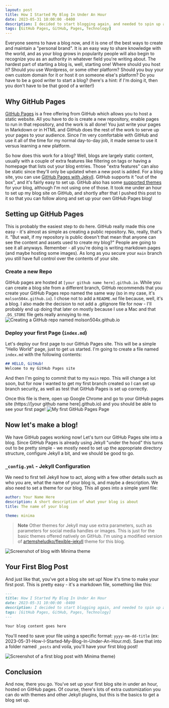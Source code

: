 ```yaml
---
layout: post
title: How I Started My Blog In Under An Hour
date: 2023-05-31 10:00:00 -0400
description: I decided to start blogging again, and needed to spin up a blog site.  GitHub pages is a great platform for this, so I decided to show how I managed to spin up my new blog in under an hour as my first blog post on the new blog site.  The best part is it is 100% free, and you can do it too.
tags: [GitHub Pages, GitHub, Pages, Technology]
---
```

Everyone seems to have a blog now, and it is one of the best ways to create and maintain a "personal brand".  It is an easy way to share knowledge with the world, and as your blog grows in popularity people will also begin to recognize you as an authority in whatever field you're writing about.  The hardest part of starting a blog is, well, starting one!  Where should you host it?  Should you use Wordpress, or some other platform?  Should you buy your own custom domain for it or host it on someone else's platform?  Do you have to be a good writer to start a blog? (here's a hint: if I'm doing it, then you don't have to be that good of a writer!)

## Why GitHub Pages
[GitHub Pages](https://pages.github.com/) is a free offering from GitHub which allows you to host a static website.  All you have to do is create a new repository, enable pages to run in that repository, and the work is all done!  You just write your pages in Markdown or in HTML and GitHub does the rest of the work to serve up your pages to your audience.  Since I'm very comfortable with GitHub and use it all of the time for my normal day-to-day job, it made sense to use it versus learning a new platform.

So how does this work for a blog?  Well, blogs are largely static content, usually with a couple of extra features like filtering on tags or having a homepage that lists out your blog entries.  Those "extra features" can also be static since they'll only be updated when a new post is added.  For a blog site, you can use [GitHub Pages with Jekyll](https://docs.github.com/en/pages/setting-up-a-github-pages-site-with-jekyll).  GitHub supports it "out of the box", and it's fairly easy to set up.  GitHub also has some [supported themes](https://pages.github.com/themes/) for your blog, although I'm not using one of those.  It took me under an hour to set up my blog site on GitHub, and shortly after that I pushed this post to it so that you can follow along and set up your own GitHub Pages blog!

## Setting up GitHub Pages
This is probably the easiest step to do here.  GitHub really made this one easy - it's almost as simple as creating a public repository.  No, really, that's it.  "But wait, if my repository is public doesn't that mean that anyone can see the content and assets used to create my blog?"  People are going to see it all anyways.  Remember - all you're doing is writing markdown pages (and maybe hosting some images).  As long as you secure your `main` branch you still have full control over the contents of your site.

### Create a new Repo
GitHub pages are hosted at `[your github name here].github.io`.  While you can create a blog site from a different branch, GitHub recommends that you create your GitHub Pages repo named the same way (so in my case, it's `molson504x.github.io`).  I chose not to add a `README.md` file because, well, it's a blog.  I also made the decision to not add a .gitignore file for now - I'll probably end up doing that later on mostly because I use a Mac and that `.DS_STORE` file gets really annoying to me.
![Creating a GitHub repo named molson504x.github.io]({{site.baseurl}}/assets/img/how-i-started-my-blog/create-repo.png)

### Deploy your first Page (`index.md`)
Let's deploy our first page to our GitHub Pages site.  This will be a simple "Hello World" page, just to get us started.  I'm going to create a file named `index.md` with the following contents:
``` md
## HELLO, GitHub!
Welcome to my GitHub Pages site
```
And then I'm going to commit that to my `main` repo.  This will change a lot soon, but for now I wanted to get my first branch created so I can set up branch security, as well as test that GitHub Pages is set up correctly.

Once this file is there, open up Google Chrome and go to your GitHub pages site \(https://[your github name here].github.io\) and you should be able to see your first page!
![My first GitHub Pages Page]({{site.baseurl}}/assets/img/how-i-started-my-blog/first-page.png)

## Now let's make a blog!
We have GitHub pages working now!  Let's turn our GitHub Pages site into a blog.  Since GitHub Pages is already using Jekyll "under the hood" this turns out to be pretty simple - we mostly need to set up the appropriate directory structure, configure Jekyll a bit, and we should be good to go.

### `_config.yml` - Jekyll Configuration
We need to first tell Jekyll how to act, along with a few other details such as who you are, what the name of your blog is, and maybe a description.  We also need to set a theme for our blog.  This all goes into a simple yaml file:
``` yml
author: Your Name Here
description: A short description of what your blog is about
title: The name of your blog

theme: minima
```
> **Note**
> Other themes for Jekyll may use extra parameters, such as parameters for social media handles or images.  This is just for the basic themes offered natively on GitHub.  I'm using a modified version of [artemsheludko/flexible-jekyll](https://github.com/artemsheludko/flexible-jekyll) theme for this blog.

![Screenshot of blog with Minima theme]({{site.baseurl}}/assets/img/how-i-started-my-blog/minima-genesis.png)

## Your First Blog Post
And just like that, you've got a blog site set up!  Now it's time to make your first post.  This is pretty easy - it's a markdown file, something like this:
``` md
---
title: How I Started My Blog In Under An Hour
date: 2023-05-31 10:00:00 -0400
description: I decided to start blogging again, and needed to spin up a blog site.  GitHub pages is a great platform for this, so I decided to show how I managed to spin up my new blog in under an hour as my first blog post on the new blog site.  The best part is it is 100% free, and you can do it too.
tags: [GitHub Pages, GitHub, Pages, Technology]
---

Your blog content goes here
```

You'll need to save your file using a specific format: `yyyy-mm-dd-title` (ex: 2023-05-31-How-I-Started-My-Blog-In-Under-An-Hour.md).  Save that into a folder named `_posts` and voila, you'll have your first blog post!

![Screenshot of a first blog post with Minima theme]({{site.baseurl}}/assets/img/how-i-started-my-blog/minima-first-post.png))

## Conclusion
And now, there you go.  You've set up your first blog site in under an hour, hosted on GitHub pages.  Of course, there's lots of extra customization you can do with themes and other Jekyll plugins, but this is the basics to get a blog set up.